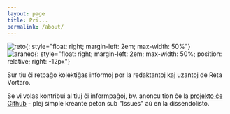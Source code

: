 ```yaml
---
layout: page
title: Pri...
permalink: /about/
---
```


![reto](../assets/img/reto.gif){: style="float: right; margin-left: 2em; max-width: 50%"}
<br clear="all"/>
![araneo](../assets/img/araneo.gif){: style="float: right; margin-left: 2em; max-width: 50%; position: relative; right: -12px"}


Sur tiu ĉi retpaĝo kolektiĝas informoj por la redaktantoj kaj uzantoj de Reta Vortaro.

Se vi volas kontribui al tiuj ĉi informpaĝoj, bv. anoncu tion ĉe la
[projekto ĉe Github](https://github.com/revuloj/revuloj.github.io) - plej
simple kreante peton sub "Issues" aŭ en la dissendolisto.
